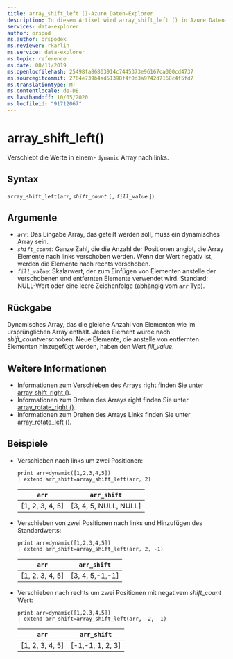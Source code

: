 ```yaml
---
title: array_shift_left ()-Azure Daten-Explorer
description: In diesem Artikel wird array_shift_left () in Azure Daten-Explorer beschrieben.
services: data-explorer
author: orspod
ms.author: orspodek
ms.reviewer: rkarlin
ms.service: data-explorer
ms.topic: reference
ms.date: 08/11/2019
ms.openlocfilehash: 25498fa86803914c7445373e96167ca000cd4737
ms.sourcegitcommit: 2764e739b4ad51398f4f0d3a9742d7168c4f5fd7
ms.translationtype: MT
ms.contentlocale: de-DE
ms.lasthandoff: 10/05/2020
ms.locfileid: "91712067"
---
```

# <a name="array_shift_left"></a>array_shift_left()

Verschiebt die Werte in einem- `dynamic` Array nach links.

## <a name="syntax"></a>Syntax

`array_shift_left(`*`arr`*, *`shift_count`* `[,` *`fill_value`* ]`)`

## <a name="arguments"></a>Argumente

* *`arr`*: Das Eingabe Array, das geteilt werden soll, muss ein dynamisches Array sein.
* *`shift_count`*: Ganze Zahl, die die Anzahl der Positionen angibt, die Array Elemente nach links verschoben werden. Wenn der Wert negativ ist, werden die Elemente nach rechts verschoben.
* *`fill_value`*: Skalarwert, der zum Einfügen von Elementen anstelle der verschobenen und entfernten Elemente verwendet wird. Standard: NULL-Wert oder eine leere Zeichenfolge (abhängig vom *`arr`* Typ).

## <a name="returns"></a>Rückgabe

Dynamisches Array, das die gleiche Anzahl von Elementen wie im ursprünglichen Array enthält. Jedes Element wurde nach *shift_count*verschoben. Neue Elemente, die anstelle von entfernten Elementen hinzugefügt werden, haben den Wert *fill_value*.

## <a name="see-also"></a>Weitere Informationen

* Informationen zum Verschieben des Arrays right finden Sie unter [array_shift_right ()](array_shift_rightfunction.md).
* Informationen zum Drehen des Arrays right finden Sie unter [array_rotate_right ()](array_rotate_rightfunction.md).
* Informationen zum Drehen des Arrays Links finden Sie unter [array_rotate_left ()](array_rotate_leftfunction.md).

## <a name="examples"></a>Beispiele

* Verschieben nach links um zwei Positionen:

    <!-- csl: https://help.kusto.windows.net:443/Samples -->
    ```kusto
    print arr=dynamic([1,2,3,4,5]) 
    | extend arr_shift=array_shift_left(arr, 2)
    ```
    
    |`arr`|`arr_shift`|
    |---|---|
    |[1, 2, 3, 4, 5]|[3, 4, 5, NULL, NULL]|

* Verschieben von zwei Positionen nach links und Hinzufügen des Standardwerts:

    <!-- csl: https://help.kusto.windows.net:443/Samples -->
    ```kusto
    print arr=dynamic([1,2,3,4,5]) 
    | extend arr_shift=array_shift_left(arr, 2, -1)
    ```
    
    |`arr`|`arr_shift`|
    |---|---|
    |[1, 2, 3, 4, 5]|[3, 4, 5,-1,-1]|


* Verschieben nach rechts um zwei Positionen mit negativem *shift_count* Wert:

    <!-- csl: https://help.kusto.windows.net:443/Samples -->
    ```kusto
    print arr=dynamic([1,2,3,4,5]) 
    | extend arr_shift=array_shift_left(arr, -2, -1)
    ```
    
    |`arr`|`arr_shift`|
    |---|---|
    |[1, 2, 3, 4, 5]|[-1,-1, 1, 2, 3]|
